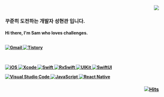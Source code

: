 <h4 align="right"> <img src="https://capsule-render.vercel.app/api?type=slice&color=auto&height=200&section=header&text=Sam's%20Github&fontSize=90"/> </h4>

<h3 align="left"> 꾸준히 도전하는 개발자 성현관 입니다. </h3>

<h4 align="left"> Hi there, I'm Sam who loves challenges. <br> <br>

  <a href="mailto:gwansammy@gmail.com"> ![Gmail](https://img.shields.io/badge/Gmail-D14836?style=for-the-badge&logo=gmail&logoColor=white) </a> <a href="https://iossammy.tistory.com/"> ![Tistory](https://img.shields.io/badge/tistory-FF5722?style=for-the-badge&logo=tistory&logoColor=white) 
<br>
<br>
<br>

![iOS](https://img.shields.io/badge/iOS-000000?style=for-the-badge&logo=ios&logoColor=white)
![Xcode](https://img.shields.io/badge/Xcode-007ACC?style=for-the-badge&logo=Xcode&logoColor=white)
![Swift](https://img.shields.io/badge/swift-F54A2A?style=for-the-badge&logo=swift&logoColor=white)
![RxSwift](https://img.shields.io/badge/rxswift-A435F0?style=for-the-badge&logo=swift&logoColor=white)
![UIKit](https://img.shields.io/badge/uikit-%23007ACC.svg?style=for-the-badge&logo=uikit&logoColor=white)
![SwiftUI](https://img.shields.io/badge/swiftui-darkblue?style=for-the-badge&logo=swiftui&logoColor=fcd683)


![Visual Studio Code](https://img.shields.io/badge/Visual%20Studio%20Code-0078d7.svg?style=for-the-badge&logo=visual-studio-code&logoColor=white)
![JavaScript](https://img.shields.io/badge/javascript-%23323330.svg?style=for-the-badge&logo=javascript&logoColor=%23F7DF1E)
![React Native](https://img.shields.io/badge/react_native-%2320232a.svg?style=for-the-badge&logo=react&logoColor=%2361DAFB)
<br>


</h3>

<h3 align='right'>
  
[![Hits](https://hits.seeyoufarm.com/api/count/incr/badge.svg?url=https%3A%2F%2Fgithub.com%2Fsamusesapple%2Fhit-counter&count_bg=%23000000&title_bg=%23000000&icon=codeigniter.svg&icon_color=%23FF0101&title=hits&edge_flat=false)](https://hits.seeyoufarm.com)
</h3>
<br>
